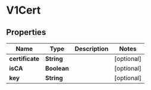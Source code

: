 # V1Cert

## Properties
Name | Type | Description | Notes
------------ | ------------- | ------------- | -------------
**certificate** | **String** |  |  [optional]
**isCA** | **Boolean** |  |  [optional]
**key** | **String** |  |  [optional]
